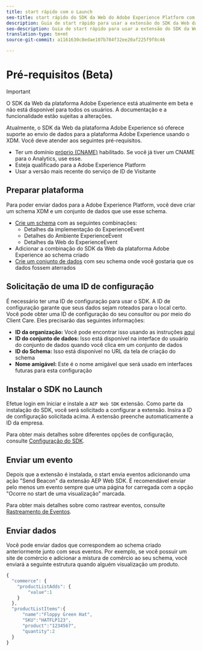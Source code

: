 ```yaml
---
title: start rápido com o Launch
seo-title: start rápido do SDK da Web do Adobe Experience Platform com Launch
description: Guia de start rápido para usar a extensão do SDK da Web da Experience Platform para coletar dados
seo-description: Guia de start rápido para usar a extensão do SDK da Web da Experience Platform para coletar dados
translation-type: tm+mt
source-git-commit: a1161630c8edae107b784f32ee20af225f9f8c46

---
```



# Pré-requisitos (Beta)

>[!IMPORTANT]
>
>O SDK da Web da plataforma Adobe Experience está atualmente em beta e não está disponível para todos os usuários. A documentação e a funcionalidade estão sujeitas a alterações.

Atualmente, o SDK da Web da plataforma Adobe Experience só oferece suporte ao envio de dados para a plataforma Adobe Experience usando o XDM. Você deve atender aos seguintes pré-requisitos.

- Ter um domínio [próprio (CNAME)](https://docs.adobe.com/content/help/pt-BR/core-services/interface/ec-cookies/cookies-first-party.html) habilitado. Se você já tiver um CNAME para o Analytics, use esse.
- Esteja qualificado para a Adobe Experience Platform
- Usar a versão mais recente do serviço de ID de Visitante

## Preparar plataforma

Para poder enviar dados para a Adobe Experience Platform, você deve criar um schema XDM e um conjunto de dados que use esse schema.

- [Crie um schema](../../xdm/tutorials/create-schema-ui.md) com as seguintes combinações:
   - Detalhes da implementação do ExperienceEvent
   - Detalhes do Ambiente ExperienceEvent
   - Detalhes da Web do ExperienceEvent
- Adicionar a combinação do SDK da Web da plataforma Adobe Experience ao schema criado
- [Crie um conjunto de dados](https://platform.adobe.com/dataset/overview) com seu schema onde você gostaria que os dados fossem aterrados

## Solicitação de uma ID de configuração

É necessário ter uma ID de configuração para usar o SDK. A ID de configuração garante que seus dados sejam roteados para o local certo. Você pode obter uma ID de configuração do seu consultor ou por meio do Client Care. Eles precisarão das seguintes informações:

- **ID da organização:** Você pode encontrar isso usando as instruções [aqui](https://docs.adobe.com/content/help/pt-BR/core-services/interface/manage-users-and-products/organizations.html)
- **ID do conjunto de dados:** Isso está disponível na interface do usuário do conjunto de dados quando você clica em um conjunto de dados
- **ID do Schema:** Isso está disponível no URL da tela de criação do schema
- **Nome amigável:** Este é o nome amigável que será usado em interfaces futuras para esta configuração

## Instalar o SDK no Launch

Efetue login em Iniciar e instale a `AEP Web SDK` extensão. Como parte da instalação do SDK, você será solicitado a configurar a extensão. Insira a ID de configuração solicitada acima. A extensão preenche automaticamente a ID da empresa.

Para obter mais detalhes sobre diferentes opções de configuração, consulte [Configuração do SDK](../fundamentals/configuring-the-sdk.md).

## Enviar um evento

Depois que a extensão é instalada, o start envia eventos adicionando uma ação &quot;Send Beacon&quot; da extensão AEP Web SDK. É recomendável enviar pelo menos um evento sempre que uma página for carregada com a opção &quot;Ocorre no start de uma visualização&quot; marcada.

Para obter mais detalhes sobre como rastrear eventos, consulte [Rastreamento de Eventos](../fundamentals/tracking-events.md).

## Enviar dados

Você pode enviar dados que correspondem ao schema criado anteriormente junto com seus eventos. Por exemplo, se você possuir um site de comércio e adicionar a mistura de comércio ao seu schema, você enviará a seguinte estrutura quando alguém visualização um produto.

```javascript
{
  "commerce": {
    "productListAdds": {
        "value":1
    }
  },
  "productListItems":{
      "name":"Floppy Green Hat",
      "SKU":"HATFLP123",
      "product":"1234567",
      "quantity":2
  }
}
```
